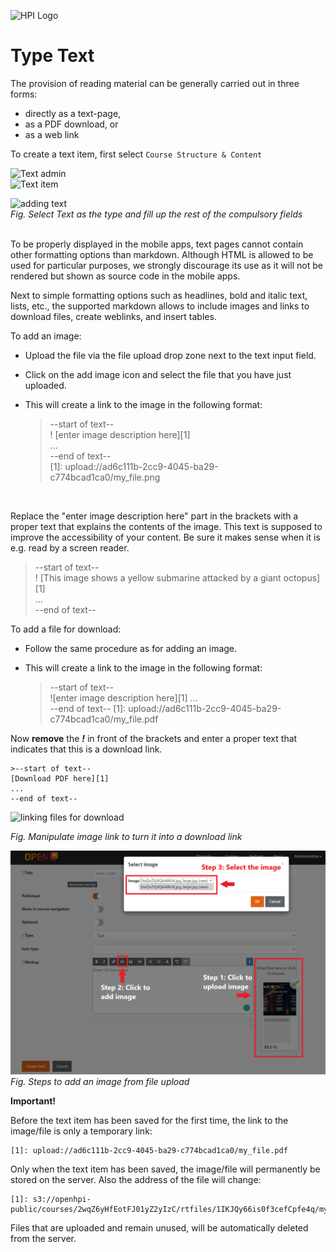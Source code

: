 ![HPI Logo](../../../img/HPI_Logo.png)

# Type Text

The provision of reading material can be generally carried out in three forms: 

 - directly as a text-page, 
 - as a PDF download, or 
 - as a web link

To create a text item, first select `Course Structure & Content`  

![Text admin](../../../img/course_admin_items/course_structure_content.png)  
![Text item](../../../img/features/itemtypes/survey_admin.png)

![adding text](../../../img/features/itemtypes/text_item1.png)  
*Fig. Select Text as the type and fill up the rest of the compulsory fields*  
<br>

To be properly displayed in the mobile apps, text pages cannot contain other formatting options than markdown.
Although HTML is allowed to be used for particular purposes, we strongly discourage its use as it will not be rendered but shown as source code in the mobile apps.
  
Next to simple formatting options such as headlines, bold and italic text, lists, etc., the supported markdown allows to include images and links to download files, create weblinks, and insert tables. 

To add an image:

- Upload the file via the file upload drop zone next to the text input field.
- Click on the add image icon and select the file that you have just uploaded.
- This will create a link to the image in the following format:  
  
    >--start of text--  
    ! [enter image description here][1]  
    ...  
    --end of text--  
    [1]: upload://ad6c111b-2cc9-4045-ba29-c774bcad1ca0/my_file.png
    
<br>

Replace the "enter image description here" part in the brackets with a proper text that explains the contents of the image.
This text is supposed to improve the accessibility of your content. Be sure it makes sense when it is e.g. read by a screen reader.

 >--start of text--  
    ! [This image shows a yellow submarine attacked by a giant octopus][1]  
    ...  
    --end of text--


To add a file for download:

- Follow the same procedure as for adding an image.
- This will create a link to the image in the following format:


    >--start of text--  
    ![enter image description here][1] 
    ...  
    --end of text-- 
    [1]: upload://ad6c111b-2cc9-4045-ba29-c774bcad1ca0/my_file.pdf
 
Now **remove** the ***!*** in front of the brackets and enter a proper text that indicates that this is a download link.

    >--start of text--  
    [Download PDF here][1] 
    ...  
    --end of text--  


![linking files for download](../../../img/05/link_for_down.png)

*Fig. Manipulate image link to turn it into a download link*  

![add image](../../../img/courseadministration/courseproperties/text_item.png)  
*Fig. Steps to add an image from file upload*


**Important!**

Before the text item has been saved for the first time, the link to the image/file is only a temporary link:
   
    [1]: upload://ad6c111b-2cc9-4045-ba29-c774bcad1ca0/my_file.pdf
    
    
Only when the text item has been saved, the image/file will permanently be stored on the server. Also the address of the file will change:

    [1]: s3://openhpi-public/courses/2wqZ6yHfEotFJ01yZ2yIzC/rtfiles/1IKJQy66is0f3cefCpfe4q/my_file.pdf
 
Files that are uploaded and remain unused, will be automatically deleted from the server.

